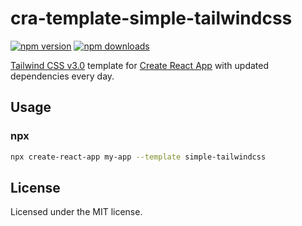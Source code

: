 # cra-template-simple-tailwindcss

[![npm version](https://img.shields.io/npm/v/cra-template-simple-tailwindcss?style=flat-square)](https://www.npmjs.com/package/cra-template-simple-tailwindcss)
[![npm downloads](https://img.shields.io/npm/dt/cra-template-simple-tailwindcss?style=flat-square)](https://www.npmjs.com/package/cra-template-simple-tailwindcss)

[Tailwind CSS v3.0](https://tailwindcss.com) template for [Create React App](https://github.com/facebook/create-react-app) with updated dependencies every day.

## Usage

### npx

```sh
npx create-react-app my-app --template simple-tailwindcss
```
## License

Licensed under the MIT license.
